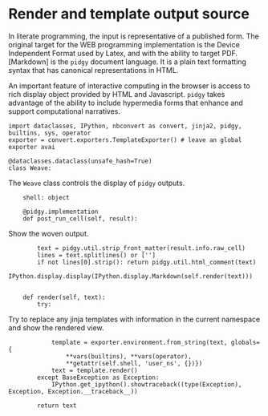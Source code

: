 # Render and template output source

In literate programming, the input is representative of a published form. The original target for the WEB programming
implementation is the Device Independent Format used by Latex, and with the ability to target PDF. [Markdown] is
the `pidgy` document language. It is a plain text formatting syntax that has canonical representations in HTML.

An important feature of interactive computing in the browser is access to rich display object provided by
HTML and Javascript. `pidgy` takes advantage of the ability to include hypermedia forms that enhance and
support computational narratives.

    import dataclasses, IPython, nbconvert as convert, jinja2, pidgy, builtins, sys, operator
    exporter = convert.exporters.TemplateExporter() # leave an global exporter avai

    @dataclasses.dataclass(unsafe_hash=True)
    class Weave:

The `Weave` class controls the display of `pidgy` outputs.

        shell: object

        @pidgy.implementation
        def post_run_cell(self, result):

Show the woven output.

            text = pidgy.util.strip_front_matter(result.info.raw_cell)
            lines = text.splitlines() or ['']
            if not lines[0].strip(): return pidgy.util.html_comment(text)
            IPython.display.display(IPython.display.Markdown(self.render(text)))


        def render(self, text):
            try:

Try to replace any jinja templates with information in the current namespace
and show the rendered view.

                template = exporter.environment.from_string(text, globals={
                    **vars(builtins), **vars(operator),
                    **getattr(self.shell, 'user_ns', {})})
                text = template.render()
            except BaseException as Exception:
                IPython.get_ipython().showtraceback((type(Exception), Exception, Exception.__traceback__))

            return text
